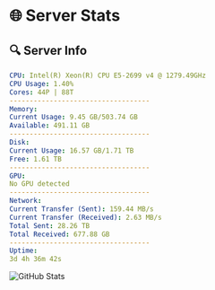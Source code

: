 # 🌐 Server Stats
## 🔍 Server Info
```yaml
CPU: Intel(R) Xeon(R) CPU E5-2699 v4 @ 1279.49GHz
CPU Usage: 1.40%
Cores: 44P | 88T
-----------------------------------
Memory:
Current Usage: 9.45 GB/503.74 GB
Available: 491.11 GB
-----------------------------------
Disk:
Current Usage: 16.57 GB/1.71 TB
Free: 1.61 TB
-----------------------------------
GPU:
No GPU detected
-----------------------------------
Network:
Current Transfer (Sent): 159.44 MB/s
Current Transfer (Received): 2.63 MB/s
Total Sent: 28.26 TB
Total Received: 677.88 GB
-----------------------------------
Uptime:
3d 4h 36m 42s
```
![GitHub Stats](https://img.shields.io/badge/Updated-2025-02-11_03:20:00-blue)
